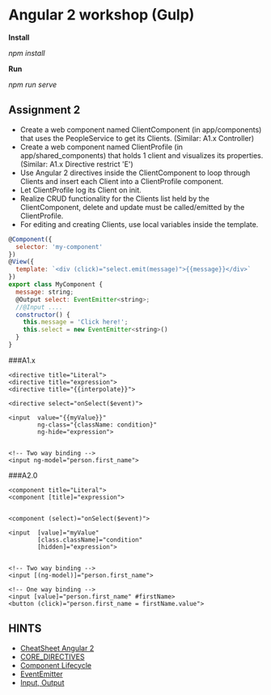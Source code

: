 # Angular 2 workshop (Gulp)

**Install**

_npm install_

**Run**

_npm run serve_

## Assignment 2
  * Create a web component named ClientComponent (in app/components) that uses the PeopleService to get its Clients. (Similar: A1.x Controller)
  * Create a web component named ClientProfile (in app/shared_components) that holds 1 client and visualizes its properties. (Similar: A1.x Directive restrict 'E')
  * Use Angular 2 directives inside the ClientComponent to loop through Clients and insert each Client into a ClientProfile component.
  * Let ClientProfile log its Client on init.
  * Realize CRUD functionality for the Clients list held by the ClientComponent, delete and update must be called/emitted by the ClientProfile.
  * For editing and creating Clients, use local variables inside the template.

```javascript
@Component({
  selector: 'my-component'
})
@View({
  template: `<div (click)="select.emit(message)">{{message}}</div>`
})
export class MyComponent {
  message: string;
  @Output select: EventEmitter<string>;
  //@Input ....
  constructor() {
    this.message = 'Click here!';
    this.select = new EventEmitter<string>()
  }
}

```
###A1.x
```
<directive title="Literal">
<directive title="expression">
<directive title="{{interpolate}}">

<directive select="onSelect($event)">

<input  value="{{myValue}}" 
        ng-class="{className: condition}"
        ng-hide="expression">


<!-- Two way binding -->
<input ng-model="person.first_name">

```
###A2.0
```
<component title="Literal">
<component [title]="expression">


<component (select)="onSelect($event)">

<input  [value]="myValue"
        [class.className]="condition"
        [hidden]="expression">


<!-- Two way binding -->
<input [(ng-model)]="person.first_name">

<!-- One way binding -->
<input [value]="person.first_name" #firstName>
<button (click)="person.first_name = firstName.value">
```

## HINTS
  * [CheatSheet Angular 2](https://angular.io/cheatsheet)
  * [CORE_DIRECTIVES](https://angular.io/docs/ts/latest/api/common/CORE_DIRECTIVES-const.html)
  * [Component Lifecycle](https://angular.io/docs/ts/latest/api/core/OnInit-interface.html)
  * [EventEmitter](https://angular.io/docs/ts/latest/api/core/EventEmitter-class.html)
  * [Input, Output](http://victorsavkin.com/post/119943127151/angular-2-template-syntax)


